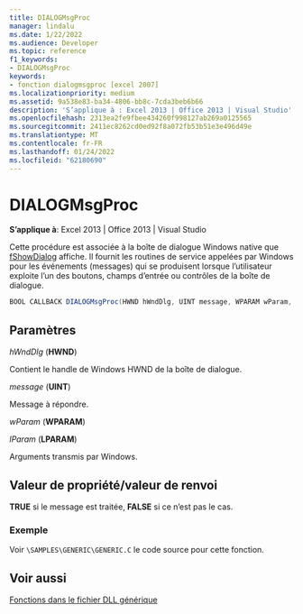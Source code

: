 ```yaml
---
title: DIALOGMsgProc
manager: lindalu
ms.date: 1/22/2022
ms.audience: Developer
ms.topic: reference
f1_keywords:
- DIALOGMsgProc
keywords:
- fonction dialogmsgproc [excel 2007]
ms.localizationpriority: medium
ms.assetid: 9a538e83-ba34-4806-bb8c-7cda3beb6b66
description: 'S’applique à : Excel 2013 | Office 2013 | Visual Studio'
ms.openlocfilehash: 2313ea2fe9fbee434260f998127ab269a0125565
ms.sourcegitcommit: 2411ec8262cd0ed92f8a072fb53b51e3e496d49e
ms.translationtype: MT
ms.contentlocale: fr-FR
ms.lasthandoff: 01/24/2022
ms.locfileid: "62180690"
---
```

# <a name="dialogmsgproc"></a>DIALOGMsgProc

**S’applique à**: Excel 2013 | Office 2013 | Visual Studio
  
Cette procédure est associée à la boîte de dialogue Windows native que [fShowDialog](fshowdialog.md) affiche. Il fournit les routines de service appelées par Windows pour les événements (messages) qui se produisent lorsque l’utilisateur exploite l’un des boutons, champs d’entrée ou contrôles de la boîte de dialogue.
  
```cs
BOOL CALLBACK DIALOGMsgProc(HWND hWndDlg, UINT message, WPARAM wParam, LPARAM lParam);
```

## <a name="parameters"></a>Paramètres

 _hWndDlg_ (**HWND**)
  
Contient le handle de Windows HWND de la boîte de dialogue.
  
 _message_ (**UINT**)
  
Message à répondre.
  
 _wParam_ (**WPARAM**)
  
 _lParam_ (**LPARAM**)
  
Arguments transmis par Windows.
  
## <a name="property-valuereturn-value"></a>Valeur de propriété/valeur de renvoi

 **TRUE** si le message est traitée, **FALSE** si ce n’est pas le cas.
  
### <a name="example"></a>Exemple

Voir `\SAMPLES\GENERIC\GENERIC.C` le code source pour cette fonction.
  
## <a name="see-also"></a>Voir aussi

[Fonctions dans le fichier DLL générique](functions-in-the-generic-dll.md)
